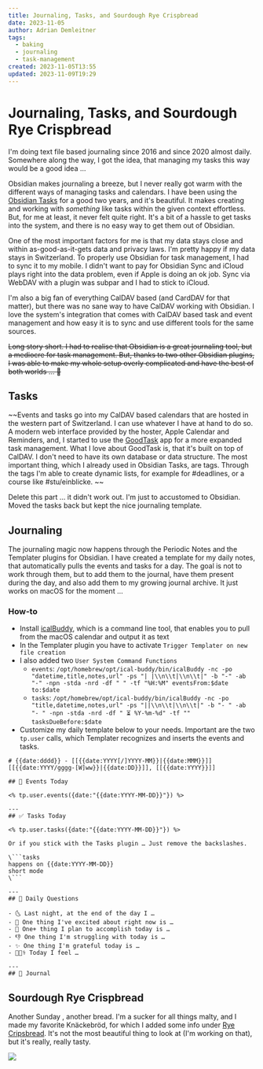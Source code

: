 ```yaml
---
title: Journaling, Tasks, and Sourdough Rye Crispbread
date: 2023-11-05
author: Adrian Demleitner
tags:
  - baking
  - journaling
  - task-management
created: 2023-11-05T13:55
updated: 2023-11-09T19:29
---
```

# Journaling, Tasks, and Sourdough Rye Crispbread
I'm doing text file based journaling since 2016 and since 2020 almost daily. Somewhere along the way, I got the idea, that managing my tasks this way would be a good idea …

Obsidian makes journaling a breeze, but I never really got warm with the different ways of managing tasks and calendars. I have been using the [Obsidian Tasks](https://publish.obsidian.md/tasks/) for a good two years, and it's beautiful. It makes creating and working with *something* like tasks within the given context effortless. But, for me at least, it never felt quite right. It's a bit of a hassle to get tasks into the system, and there is no easy way to get them out of Obsidian.

One of the most important factors for me is that my data stays close and within as-good-as-it-gets data and privacy laws. I'm pretty happy if my data stays in Switzerland. To properly use Obsidian for task management, I had to sync it to my mobile. I didn't want to pay for Obsidian Sync and iCloud plays right into the data problem, even if Apple is doing an ok job. Sync via WebDAV with a plugin was subpar and I had to stick to iCloud.

I'm also a big fan of everything CalDAV based (and CardDAV for that matter), but there was no sane way to have CalDAV working with Obsidian. I love the system's integration that comes with CalDAV based task and event management and how easy it is to sync and use different tools for the same sources.

~~Long story short. I had to realise that Obsidian is a great journaling tool, but a mediocre for task management. But, thanks to two other Obsidian plugins, I was able to make my whole setup overly complicated and have the best of both worlds … 🥲~~

## Tasks
~~Events and tasks go into my CalDAV based calendars that are hosted in the western part of Switzerland. I can use whatever I have at hand to do so. A modern web interface provided by the hoster, Apple Calendar and Reminders, and, I started to use the [GoodTask](https://goodtaskapp.com/) app for a more expanded task management. What I love about GoodTask is, that it's built on top of CalDAV. I don't need to have its own database or data structure. The most important thing, which I already used in Obsidian Tasks, are tags. Through the tags I'm able to create dynamic lists, for example for #deadlines, or a course like #stu/einblicke. ~~

Delete this part ... it didn't work out. I'm just to accustomed to Obsidian. Moved the tasks back but kept the nice journaling template.

## Journaling
The journaling magic now happens through the Periodic Notes and the Templater plugins for Obsidian. I have created a template for my daily notes, that automatically pulls the events and tasks for a day. The goal is not to work through them, but to add them to the journal, have them present during the day, and also add them to my growing journal archive. It just works on macOS for the moment …

### How-to
- Install [icalBuddy](https://hasseg.org/icalBuddy/), which is a command line tool, that enables you to pull from the macOS calendar and output it as text
- In the Templater plugin you have to activate `Trigger Templater on new file creation`
- I also added two `User System Command Functions`
	- `events`: `/opt/homebrew/opt/ical-buddy/bin/icalBuddy -nc -po "datetime,title,notes,url" -ps "| |\\n\\t|\\n\\t|" -b "-" -ab "-" -npn -stda -nrd -df " " -tf "%H:%M" eventsFrom:$date to:$date`
	- `tasks`: `/opt/homebrew/opt/ical-buddy/bin/icalBuddy -nc -po "title,datetime,notes,url" -ps "||\\n\\t|\\n\\t|" -b "- " -ab "- " -npn -stda -nrd -df " ⏳ %Y-%m-%d" -tf "" tasksDueBefore:$date`
- Customize my daily template below to your needs. Important are the two `tp.user` calls, which Templater recognizes and inserts the events and tasks.

```
# {{date:dddd}} - [[{{date:YYYY[/]YYYY-MM}}|{{date:MMM}}]] [[{{date:YYYY/gggg-[W]ww}}|{{date:DD}}]], [[{{date:YYYY}}]]

## 📅 Events Today

<% tp.user.events({date:"{{date:YYYY-MM-DD}}"}) %>

---
## ✅ Tasks Today

<% tp.user.tasks({date:"{{date:YYYY-MM-DD}}"}) %>

Or if you stick with the Tasks plugin … Just remove the backslashes.

\```tasks
happens on {{date:YYYY-MM-DD}}
short mode
\```

---
## 📅 Daily Questions

- 🌜 Last night, at the end of the day I …
- 🙌 One thing I've excited about right now is …
- 🚀 One+ thing I plan to accomplish today is …
- 👎 One thing I'm struggling with today is …
- ✨ One thing I'm grateful today is …
- 🧑🏻‍⚕️ Today I feel …

---
## 📝 Journal
```

## Sourdough Rye Crispbread
Another Sunday , another bread. I'm a sucker for all things malty, and I made my favorite Knäckebröd, for which I added some info under [Rye Cripsbread](notes/Baking.md#Rye%20Cripsbread). It's not the most beautiful thing to look at (I'm working on that), but it's really, really tasty.

![](assets/20231105_123657_1440.jpeg)